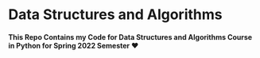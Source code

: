 # Data Structures and Algorithms
#### This Repo Contains my Code for Data Structures and Algorithms Course in Python for Spring 2022 Semester ❤️

